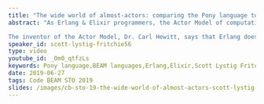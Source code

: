 ```yaml
---
title: "The wide world of almost-actors: comparing the Pony language to BEAM languages"
abstract: "As Erlang & Elixir programmers, the Actor Model of computation sits comfortably in our minds. Processes that communicate only by message passing makes building concurrent applications easy. It feels natural. We take it for granted.

The inventor of the Actor Model, Dr. Carl Hewitt, says that Erlang does not implement the Actor Model. Erlang co-creators Joe Armstrong and Robert Virding agree with Hewitt. Let's explore Actor Model wrongs & rights with BEAM languages compared to Pony (http://ponylang.io)."
speaker_id: scott-lystig-fritchie56
type: video
youtube_id: _0m0_qtfzLs
keywords: Pony language,BEAM languages,Erlang,Elixir,Scott Lystig Fritchie
date: 2019-06-27
tags: Code BEAM STO 2019
slides: /images/cb-sto-19-the-wide-world-of-almost-actors-scott-lystig-fritchie-compressed.pdf
---
```


